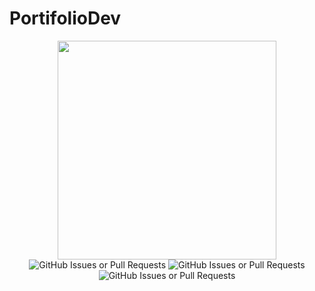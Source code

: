 # PortifolioDev

<div align="center">
<img src="./gitassets/fullstack.jpg" width="350px">
<div><img alt="GitHub Issues or Pull Requests" src="https://img.shields.io/github/issues/MariaMuniz2015/PortifolioDev?style=for-the-badge"alt="GitHub stars" />

<img alt="GitHub Issues or Pull Requests" src="https://img.shields.io/github/issues/MariaMuniz2015/PortifolioDev?style=for-the-badge" alt="GitHub forks" />

<img alt="GitHub Issues or Pull Requests" src="https://img.shields.io/github/issues/MariaMuniz2015/PortifolioDev?style=for-the-badge" alt="GitHub issues" />

</div>
</div>
